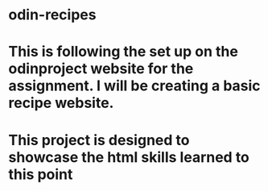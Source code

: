 # odin-recipes
# This is following the set up on the odinproject website for the assignment. I will be creating a basic recipe website.
# This project is designed to showcase the html skills learned to this point